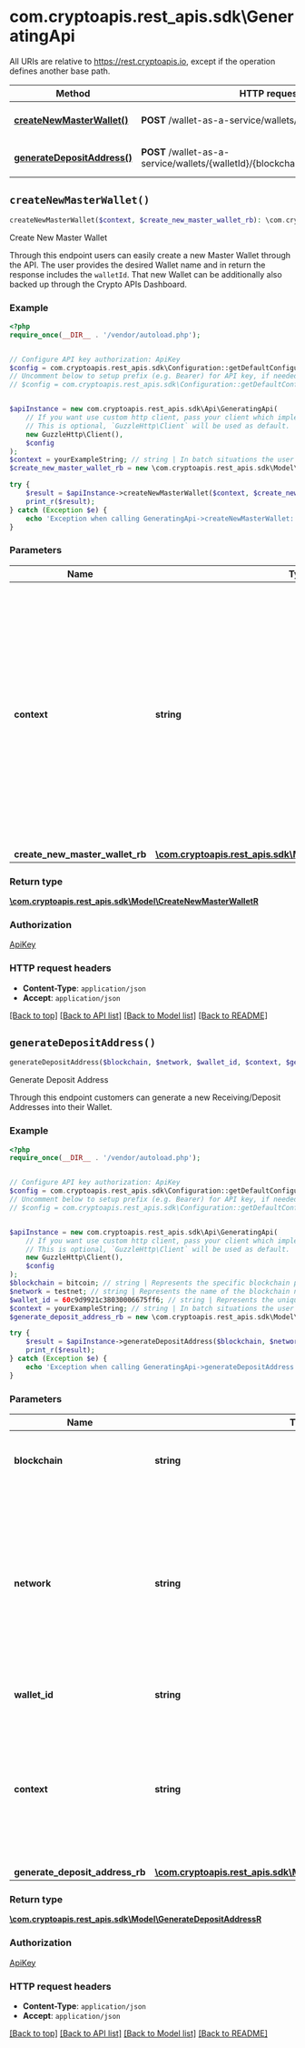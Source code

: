 # com.cryptoapis.rest_apis.sdk\GeneratingApi

All URIs are relative to https://rest.cryptoapis.io, except if the operation defines another base path.

| Method | HTTP request | Description |
| ------------- | ------------- | ------------- |
| [**createNewMasterWallet()**](GeneratingApi.md#createNewMasterWallet) | **POST** /wallet-as-a-service/wallets/generate | Create New Master Wallet |
| [**generateDepositAddress()**](GeneratingApi.md#generateDepositAddress) | **POST** /wallet-as-a-service/wallets/{walletId}/{blockchain}/{network}/addresses | Generate Deposit Address |


## `createNewMasterWallet()`

```php
createNewMasterWallet($context, $create_new_master_wallet_rb): \com.cryptoapis.rest_apis.sdk\Model\CreateNewMasterWalletR
```

Create New Master Wallet

Through this endpoint users can easily create a new Master Wallet through the API. The user provides the desired Wallet name and in return the response includes the `walletId`. That new Wallet can be additionally also backed up through the Crypto APIs Dashboard.

### Example

```php
<?php
require_once(__DIR__ . '/vendor/autoload.php');


// Configure API key authorization: ApiKey
$config = com.cryptoapis.rest_apis.sdk\Configuration::getDefaultConfiguration()->setApiKey('x-api-key', 'YOUR_API_KEY');
// Uncomment below to setup prefix (e.g. Bearer) for API key, if needed
// $config = com.cryptoapis.rest_apis.sdk\Configuration::getDefaultConfiguration()->setApiKeyPrefix('x-api-key', 'Bearer');


$apiInstance = new com.cryptoapis.rest_apis.sdk\Api\GeneratingApi(
    // If you want use custom http client, pass your client which implements `GuzzleHttp\ClientInterface`.
    // This is optional, `GuzzleHttp\Client` will be used as default.
    new GuzzleHttp\Client(),
    $config
);
$context = yourExampleString; // string | In batch situations the user can use the context to correlate responses with requests. This property is present regardless of whether the response was successful or returned as an error. `context` is specified by the user.
$create_new_master_wallet_rb = new \com.cryptoapis.rest_apis.sdk\Model\CreateNewMasterWalletRB(); // \com.cryptoapis.rest_apis.sdk\Model\CreateNewMasterWalletRB

try {
    $result = $apiInstance->createNewMasterWallet($context, $create_new_master_wallet_rb);
    print_r($result);
} catch (Exception $e) {
    echo 'Exception when calling GeneratingApi->createNewMasterWallet: ', $e->getMessage(), PHP_EOL;
}
```

### Parameters

| Name | Type | Description  | Notes |
| ------------- | ------------- | ------------- | ------------- |
| **context** | **string**| In batch situations the user can use the context to correlate responses with requests. This property is present regardless of whether the response was successful or returned as an error. &#x60;context&#x60; is specified by the user. | [optional] |
| **create_new_master_wallet_rb** | [**\com.cryptoapis.rest_apis.sdk\Model\CreateNewMasterWalletRB**](../Model/CreateNewMasterWalletRB.md)|  | [optional] |

### Return type

[**\com.cryptoapis.rest_apis.sdk\Model\CreateNewMasterWalletR**](../Model/CreateNewMasterWalletR.md)

### Authorization

[ApiKey](../../README.md#ApiKey)

### HTTP request headers

- **Content-Type**: `application/json`
- **Accept**: `application/json`

[[Back to top]](#) [[Back to API list]](../../README.md#endpoints)
[[Back to Model list]](../../README.md#models)
[[Back to README]](../../README.md)

## `generateDepositAddress()`

```php
generateDepositAddress($blockchain, $network, $wallet_id, $context, $generate_deposit_address_rb): \com.cryptoapis.rest_apis.sdk\Model\GenerateDepositAddressR
```

Generate Deposit Address

Through this endpoint customers can generate a new Receiving/Deposit Addresses into their Wallet.

### Example

```php
<?php
require_once(__DIR__ . '/vendor/autoload.php');


// Configure API key authorization: ApiKey
$config = com.cryptoapis.rest_apis.sdk\Configuration::getDefaultConfiguration()->setApiKey('x-api-key', 'YOUR_API_KEY');
// Uncomment below to setup prefix (e.g. Bearer) for API key, if needed
// $config = com.cryptoapis.rest_apis.sdk\Configuration::getDefaultConfiguration()->setApiKeyPrefix('x-api-key', 'Bearer');


$apiInstance = new com.cryptoapis.rest_apis.sdk\Api\GeneratingApi(
    // If you want use custom http client, pass your client which implements `GuzzleHttp\ClientInterface`.
    // This is optional, `GuzzleHttp\Client` will be used as default.
    new GuzzleHttp\Client(),
    $config
);
$blockchain = bitcoin; // string | Represents the specific blockchain protocol name, e.g. Ethereum, Bitcoin, etc.
$network = testnet; // string | Represents the name of the blockchain network used; blockchain networks are usually identical as technology and software, but they differ in data, e.g. - \"mainnet\" is the live network with actual data while networks like \"testnet\", \"goerli\" are test networks.
$wallet_id = 60c9d9921c38030006675ff6; // string | Represents the unique ID of the specific Wallet.
$context = yourExampleString; // string | In batch situations the user can use the context to correlate responses with requests. This property is present regardless of whether the response was successful or returned as an error. `context` is specified by the user.
$generate_deposit_address_rb = new \com.cryptoapis.rest_apis.sdk\Model\GenerateDepositAddressRB(); // \com.cryptoapis.rest_apis.sdk\Model\GenerateDepositAddressRB

try {
    $result = $apiInstance->generateDepositAddress($blockchain, $network, $wallet_id, $context, $generate_deposit_address_rb);
    print_r($result);
} catch (Exception $e) {
    echo 'Exception when calling GeneratingApi->generateDepositAddress: ', $e->getMessage(), PHP_EOL;
}
```

### Parameters

| Name | Type | Description  | Notes |
| ------------- | ------------- | ------------- | ------------- |
| **blockchain** | **string**| Represents the specific blockchain protocol name, e.g. Ethereum, Bitcoin, etc. | |
| **network** | **string**| Represents the name of the blockchain network used; blockchain networks are usually identical as technology and software, but they differ in data, e.g. - \&quot;mainnet\&quot; is the live network with actual data while networks like \&quot;testnet\&quot;, \&quot;goerli\&quot; are test networks. | |
| **wallet_id** | **string**| Represents the unique ID of the specific Wallet. | |
| **context** | **string**| In batch situations the user can use the context to correlate responses with requests. This property is present regardless of whether the response was successful or returned as an error. &#x60;context&#x60; is specified by the user. | [optional] |
| **generate_deposit_address_rb** | [**\com.cryptoapis.rest_apis.sdk\Model\GenerateDepositAddressRB**](../Model/GenerateDepositAddressRB.md)|  | [optional] |

### Return type

[**\com.cryptoapis.rest_apis.sdk\Model\GenerateDepositAddressR**](../Model/GenerateDepositAddressR.md)

### Authorization

[ApiKey](../../README.md#ApiKey)

### HTTP request headers

- **Content-Type**: `application/json`
- **Accept**: `application/json`

[[Back to top]](#) [[Back to API list]](../../README.md#endpoints)
[[Back to Model list]](../../README.md#models)
[[Back to README]](../../README.md)
